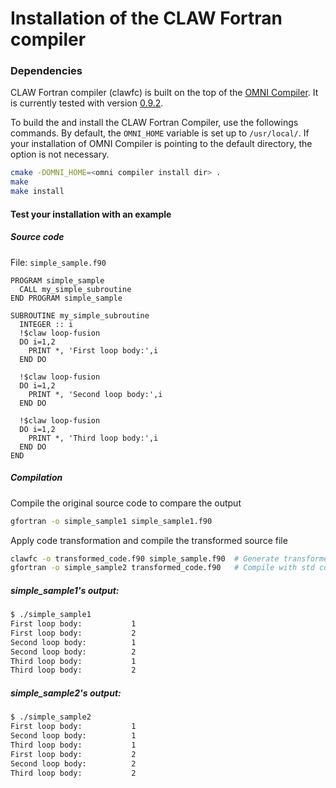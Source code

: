 # Installation of the CLAW Fortran compiler

### Dependencies

CLAW Fortran compiler (clawfc) is built on the top of the
[OMNI Compiler](http://www,omni-compiler.org). It is currently tested with
version
[0.9.2](http://omni-compiler.org/download/stable/omnicompiler-0.9.2.tar.bz2).


To build the and install the CLAW Fortran Compiler, use the followings commands.
By default, the `OMNI_HOME` variable is set up to `/usr/local/`. If your
installation of OMNI Compiler is pointing to the default directory, the option
is not necessary.

```bash
cmake -DOMNI_HOME=<omni compiler install dir> .
make
make install
```

#### Test your installation with an example
##### Source code
File: `simple_sample.f90`
```Fortran
PROGRAM simple_sample
  CALL my_simple_subroutine
END PROGRAM simple_sample

SUBROUTINE my_simple_subroutine
  INTEGER :: i
  !$claw loop-fusion
  DO i=1,2
    PRINT *, 'First loop body:',i
  END DO

  !$claw loop-fusion
  DO i=1,2
    PRINT *, 'Second loop body:',i
  END DO

  !$claw loop-fusion
  DO i=1,2
    PRINT *, 'Third loop body:',i
  END DO
END
```

##### Compilation
Compile the original source code to compare the output
```bash
gfortran -o simple_sample1 simple_sample1.f90
```

Apply code transformation and compile the transformed source file
```bash
clawfc -o transformed_code.f90 simple_sample.f90  # Generate transformed_code
gfortran -o simple_sample2 transformed_code.f90   # Compile with std compiler
```

##### simple_sample1's output:
```bash
$ ./simple_sample1
First loop body:           1
First loop body:           2
Second loop body:          1
Second loop body:          2
Third loop body:           1
Third loop body:           2
```

##### simple_sample2's output:
```bash
$ ./simple_sample2
First loop body:           1
Second loop body:          1
Third loop body:           1
First loop body:           2
Second loop body:          2
Third loop body:           2
```
